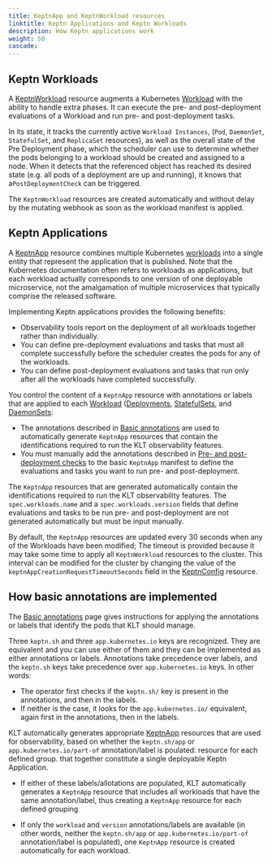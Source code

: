 ```yaml
---
title: KeptnApp and KeptnWorkload resources
linktitle: Keptn Applications and Keptn Workloads
description: How Keptn applications work
weight: 50
cascade:
---
```


## Keptn Workloads

A
[KeptnWorkload](../../../crd-ref/lifecycle/v1alpha3/#keptnworkload)
resource augments a Kubernetes
[Workload](https://kubernetes.io/docs/concepts/workloads/)
with the ability to handle extra phases.
It can execute the pre- and post-deployment evaluations of a Workload
and run pre- and post-deployment tasks.

In its state, it tracks the currently active `Workload Instances`,
(`Pod`, `DaemonSet`, `StatefulSet`, and `ReplicaSet` resources),
as well as the overall state of the Pre Deployment phase,
which the scheduler can use to determine
whether the pods belonging to a workload
should be created and assigned to a node.
When it detects that the referenced object has reached its desired state
(e.g. all pods of a deployment are up and running),
it knows that a`PostDeploymentCheck` can be triggered.

The `KeptnWorkload` resources are created automatically
and without delay by the mutating webhook
as soon as the workload manifest is applied.

## Keptn Applications

A [KeptnApp](../../../yaml-crd-ref/app.md)
resource combines multiple Kubernetes
[workloads](https://kubernetes.io/docs/concepts/workloads/)
into a single entity
that represent the application that is published.
Note that the Kubernetes documentation
often refers to workloads as applications,
but each workload actually corresponds to one version
of one deployable microservice,
not the amalgamation of multiple microservices
that typically comprise the released software.

Implementing Keptn applications provides the following benefits:

* Observability tools report on the deployment
  of all workloads together rather than individually.
* You can define pre-deployment evaluations and tasks
  that must all complete successfully
  before the scheduler creates the pods for any of the workloads.
* You can define post-deployment evaluations and tasks
  that run only after all the workloads have completed successfully.

You control the content of a `KeptnApp` resource
with annotations or labels that are applied to each
[Workload](https://kubernetes.io/docs/concepts/workloads/)
([Deployments](https://kubernetes.io/docs/concepts/workloads/controllers/deployment/),
[StatefulSets](https://kubernetes.io/docs/concepts/workloads/controllers/statefulset/),
and
[DaemonSets](https://kubernetes.io/docs/concepts/workloads/controllers/daemonset/):

* The annotations described in
  [Basic annotations](../../../implementing/integrate/#basic-annotations)
  are used to automatically generate `KeptnApp` resources
  that contain the identifications required
  to run the KLT observability features.
* You must manually add the annotations described in
  [Pre- and post-deployment checks](../../../implementing/integrate/#pre--and-post-deployment-checks)
  to the basic `KeptnApp` manifest to define
  the evaluations and tasks you want to run pre- and post-deployment.

The `KeptnApp` resources that are generated automatically
contain the identifications required to run the KLT observability features.
The `spec.workloads.name` and a `spec.workloads.version` fields
that define evaluations and tasks to be run
pre- and post-deployment are not generated automatically
but must be input manually.

By default, the `KeptnApp` resources are updated every 30 seconds
when any of the Workloads have been modified;
The timeout is provided because it may take some time
to apply all `KeptnWorkload` resources to the cluster.
This interval can be modified for the cluster by changing the value
of the `keptnAppCreationRequestTimeoutSeconds` field in the
[KeptnConfig](../../yaml-crd-ref/config)
resource.

## How basic annotations are implemented

The [Basic annotations](../../../implementing/integrate/#basic-annotations)
page gives instructions for applying the annotations or labels
that identify the pods that KLT should manage.

Three `keptn.sh` and three `app.kubernetes.io` keys are recognized.
They are equivalent and you can use either of them
and they can be implemented as either annotations or labels.
Annotations take precedence over labels,
and the `keptn.sh` keys take precedence over `app.kubernetes.io` keys.
In other words:

* The operator first checks if the `keptn.sh/` key is present
  in the annotations, and then in the labels.
* If neither is the case, it looks for the `app.kubernetes.io/` equivalent,
  again first in the annotations, then in the labels.

KLT automatically generates appropriate
[KeptnApp](../../../yaml-crd-ref/app)
resources that are used for observability,
based on whether the `keptn.sh/app` or `app.kubernetes.io/part-of`
annotation/label is poulated:
resource for each defined group.
that together constitute a single deployable Keptn Application.

* If either of these labels/allotations are populated,
  KLT automatically generates a `KeptnApp` resource
  that includes all workloads that have the same annotation/label,
  thus creating a `KeptnApp` resource for each defined grouping

* If only the `workload` and `version` annotations/labels are available
  (in other words, neither the `keptn.sh/app`
  or `app.kubernetes.io/part-of` annotation/label is populated),
  one `KeptnApp` resource is created automatically for each workload.
